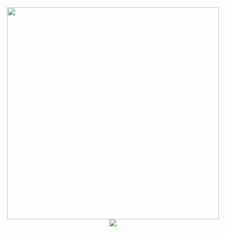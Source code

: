 <div id="header" align="center">
  <img src="https://media.giphy.com/media/9CffOPMLx0Hf2/giphy.gif" width="480"/>
</div>
<div style="display: flex; flex-direction: row;">
  <img class="img" style="display: block; margin-left: auto; margin-right: auto;" src="https://github-readme-stats.vercel.app/api?username=eugenkoks&show_icons=true&theme=radical" />
</div>
